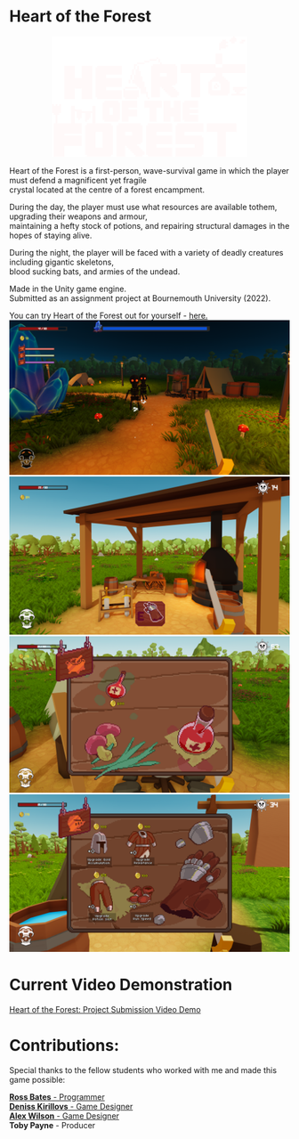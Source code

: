 # Heart of the Forest
<p align="center">
  <img src="Assets/Resources/Sprites/heart-of-the-forest-title.png" width=350>
</p>

Heart of the Forest is a first-person, wave-survival game in which the player must defend a magnificent yet fragile</br>
crystal located at the centre of a forest encampment. 

During the day, the player must use what resources are available tothem, upgrading their weapons and armour,</br>
maintaining a hefty stock of potions, and repairing structural damages in the hopes of staying alive. 

During the night, the player will be faced with a variety of deadly creatures including gigantic skeletons,</br>
blood sucking bats, and armies of the undead.

Made in the Unity game engine. </br>
Submitted as an assignment project at Bournemouth University (2022). </br>

You can try Heart of the Forest out for yourself - [here.](https://cyanryan50.itch.io/heart-of-the-forest) </br>
![Image](~Documentation/Images/Heart_of_the_Forest_0.png)
![Image](~Documentation/Images/Heart_of_the_Forest_1.png)
![Image](~Documentation/Images/Heart_of_the_Forest_2.png)
![Image](~Documentation/Images/Heart_of_the_Forest_3.png)

# Current Video Demonstration
[Heart of the Forest: Project Submission Video Demo](https://drive.google.com/file/d/1cS5PLPmu78GSvz7v1XxaalXC_OpLmfPT/view?usp=drive_link) </br>

# Contributions:
Special thanks to the fellow students who worked with me and made this game possible:

[<b>Ross Bates</b> - Programmer](https://github.com/Siohfox)</br>
[<b>Deniss Kirillovs</b> - Game Designer](https://github.com/DenissKirillovs) </br>
[<b>Alex Wilson</b> - Game Designer](https://github.com/AlexDoubleU)</br>
<b>Toby Payne</b> - Producer</br>
